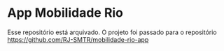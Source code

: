 # App Mobilidade Rio

Esse repositório está arquivado. O projeto foi passado para o repositório https://github.com/RJ-SMTR/mobilidade-rio-app
